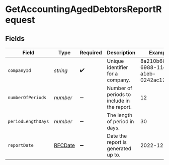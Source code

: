 # GetAccountingAgedDebtorsReportRequest


## Fields

| Field                                       | Type                                        | Required                                    | Description                                 | Example                                     |
| ------------------------------------------- | ------------------------------------------- | ------------------------------------------- | ------------------------------------------- | ------------------------------------------- |
| `companyId`                                 | *string*                                    | :heavy_check_mark:                          | Unique identifier for a company.            | 8a210b68-6988-11ed-a1eb-0242ac120002        |
| `numberOfPeriods`                           | *number*                                    | :heavy_minus_sign:                          | Number of periods to include in the report. | 12                                          |
| `periodLengthDays`                          | *number*                                    | :heavy_minus_sign:                          | The length of period in days.               | 30                                          |
| `reportDate`                                | [RFCDate](../../types/rfcdate.md)           | :heavy_minus_sign:                          | Date the report is generated up to.         | 2022-12-31                                  |